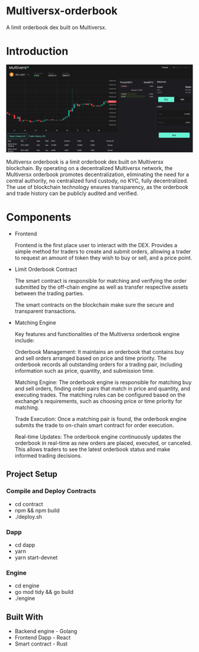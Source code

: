 # Multiversx-orderbook 
A limit orderbook dex built on Multiversx.

# Introduction

![](./doc/screen.png)


 Multiversx orderbook is a limit orderbook dex built on Multiversx blockchain.
 By operating on a decentralized Multiversx network, the  Multiversx orderbook  promotes decentralization, eliminating the need for a central authority, no centralized fund custody, no KYC, fully decentralized. 
 The use of blockchain technology ensures transparency, as the orderbook and trade history can be publicly audited and verified.

 
 # Components
- Frontend 
    
    Frontend is the first place user to interact with the DEX. Provides a simple method for 
    traders to create and submit orders, allowing a trader to request an amount of token they wish to buy or sell, and a price point. 
        
- Limit Orderbook Contract

    The smart contract is responsible for matching and verifying the order submitted by the off-chain engine as well as transfer respective assets between the trading parties.

    The smart contracts on the blockchain make sure the secure and transparent transactions.
     
- Matching Engine


    Key features and functionalities of the Multiversx orderbook engine include:

    Orderbook Management: It maintains an orderbook that contains buy and sell orders arranged based on price and time priority. The orderbook records all outstanding orders for a trading pair, including information such as price, quantity, and submission time.

    Matching Engine: The orderbook engine is responsible for matching buy and sell orders, finding order pairs that match in price and quantity, and executing trades. The matching rules can be configured based on the exchange's requirements, such as choosing price or time priority for matching.

    Trade Execution: Once a matching pair is found, the orderbook engine submits the trade to on-chain smart contract for order execution.

    Real-time Updates: The orderbook engine continuously updates the orderbook in real-time as new orders are placed, executed, or canceled. This allows traders to see the latest orderbook status and make informed trading decisions.


## Project Setup 
### Compile and Deploy Contracts 
- cd contract
- npm && npm build
- ./deploy.sh

### Dapp
- cd dapp
- yarn 
- yarn start-devnet

### Engine
- cd engine
- go mod tidy && go build 
- ./engine
 

## Built With

* Backend engine - Golang  
* Frontend Dapp - React 
* Smart contract - Rust 

